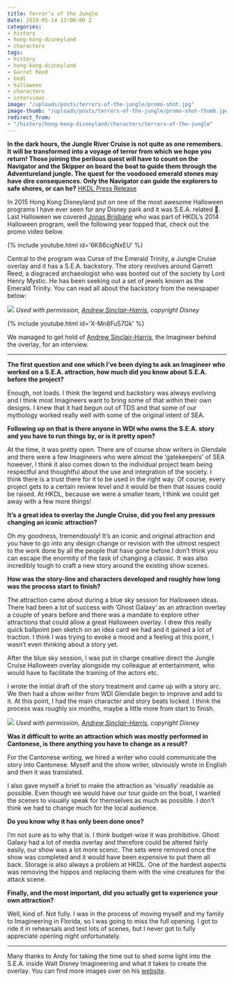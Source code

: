 ```yaml
---
title: Terror’s of the Jungle
date: 2019-05-14 13:00:00 Z
categories:
- history
- hong-kong-disneyland
- characters
tags:
- history
- hong-kong-disneyland
- Garret Reed
- hkdl
- halloween
- characters
- interviews
image: "/uploads/posts/terrors-of-the-jungle/promo-shot.jpg"
image-thumb: "/uploads/posts/terrors-of-the-jungle/promo-shot-thumb.jpg"
redirect_from:
- "/history/hong-kong-disneyland/characters/terrors-of-the-jungle"
---
```


**In the dark hours, the Jungle River Cruise is not quite as one remembers. It will be transformed into a voyage of terror from which we hope you return! Those joining the perilous quest will have to count on the Navigator and the Skipper on board the boat to guide them through the Adventureland jungle. The quest for the voodooed emerald stones may have dire consequences. Only the Navigator can guide the explorers to safe shores, or can he?**
[HKDL Press Release](http://news-en.hongkongdisneyland.com/PressReleases/PressReleaseDetail.aspx?AssetId=f809b65c-4134-41ab-aa5a-10bcac0bf63b)

In 2015 Hong Kong Disneyland put on one of the most awesome Halloween programs I have ever seen for any Disney park and it was S.E.A. related 🤤. Last Halloween we covered [Jonas Brisbane](https://jungleskipper.com/history/hong-kong-disneyland/characters/who-is-jonas-brisbane) who was part of HKDL’s 2014 Halloween program, well the following year topped that, check out the promo video below.

{% include youtube.html id='6K86cigNxEU' %}

Central to the program was Curse of the Emerald Trinity, a Jungle Cruise overlay and it has a S.E.A. backstory. The story revolves around Garrett Reed, a disgraced archaeologist who was booted out of the society by Lord Henry Mystic. He has been seeking out a set of jewels known as the Emerald Trinity. You can read all about the backstory from the newspaper below:

![](/uploads/posts/terrors-of-the-jungle/curse-of-the-emerald-trinity-newspaper.png)
*Used with permission, [Andrew Sinclair-Harris](https://www.andysinclairharris.com/jrc-halloween), copyright Disney*

{% include youtube.html id='X-Mn8Fu57Gk' %}

We managed to get hold of [Andrew Sinclair-Harris](https://www.andysinclairharris.com/), the Imagineer behind the overlay, for an interview.

- - - -

**The first question and one which I’ve been dying to ask an Imagineer who worked on a S.E.A. attraction, how much did you know about S.E.A. before the project?**

Enough, not loads. I think the legend and backstory was always evolving and I think most Imagineers want to bring some of that within their own designs. I knew that it had begun out of TDS and that some of our mythology worked really well with some of the original intent of SEA.

**Following up on that is there anyone in WDI who owns the S.E.A. story and you have to run things by, or is it pretty open?**

At the time, it was pretty open. There are of course show writers in Glendale and there were a few Imagineers who were almost the ‘gatekeepers’ of SEA however, I think it also comes down to the individual project team being respectful and thoughtful about the use and integration of the society. I think there is a trust there for it to be used in the right way.
Of course, every project gets to a certain review level and it would be then that issues could be raised. At HKDL, because we were a smaller team, I think we could get away with a few more things!

**It’s a great idea to overlay the Jungle Cruise, did you feel any pressure changing an iconic attraction?**

Oh my goodness, tremendously! It’s an iconic and original attraction and you have to go into any design change or revision with the utmost respect to the work done by all the people that have gone before.I don’t think you can escape the enormity of the task of changing a classic.
It was also incredibly tough to craft a new story around the existing show scenes.

**How was the story-line and characters developed and roughly how long was the process start to finish?**

The attraction came about during a blue sky session for Halloween ideas. There had been a lot of success with ‘Ghost Galaxy’ as an attraction overlay a couple of years before and there was a mandate to explore other attractions that could allow a great Halloween overlay. I drew this really quick ballpoint pen sketch on an idea card we had and it gained a lot of traction. I think I was trying to evoke a mood and a feeling at this point, I wasn’t even thinking about a story yet.

After the blue sky session, I was put in charge creative direct the Jungle Cruise Halloween overlay alongside my colleague at entertainment, who would have to facilitate the training of the actors etc.

I wrote the initial draft of the story treatment and came up with a story arc. We then had a show writer from WDI Glendale begin to improve and add to it. At this point, I had the main character and story beats locked. I think the process was roughly six months, maybe a little more from start to finish.

![](/uploads/posts/terrors-of-the-jungle/concept.jpg)
*Used with permission, [Andrew Sinclair-Harris](https://www.andysinclairharris.com/jrc-halloween), copyright Disney*

**Was it difficult to write an attraction which was mostly performed in Cantonese, is there anything you have to change as a result?**

For the Cantonese writing, we hired a writer who could communicate the story into Cantonese. Myself and the show writer, obviously wrote in English and then it was translated.

I also gave myself a brief to make the attraction as ‘visually’ readable as possible. Even though we would have our tour guide on the boat, I wanted the scenes to visually speak for themselves as much as possible. I don’t think we had to change much for the local audience.

**Do you know why it has only been done once?**

I’m not sure as to why that is. I think budget-wise it was prohibitive. Ghost Galaxy had a lot of media overlay and therefore could be altered fairly easily, our show was a lot more scenic. The sets were removed once the show was completed and it would have been expensive to put them all back. Storage is also always a problem at HKDL.
One of the hardest aspects was removing the hippos and replacing them with the vine creatures for the attack scene.

**Finally, and the most important, did you actually get to experience your own attraction?**

Well, kind of. Not fully. I was in the process of moving myself and my family to Imagineering in Florida, so I was going to miss the full opening. I got to ride it in rehearsals and test lots of scenes, but I never got to fully appreciate opening night unfortunately.

- - - -

Many thanks to Andy for taking the time out to shed some light into the S.E.A. inside Walt Disney Imagineering and what it takes to create the overlay. You can find more images over on his [website](https://www.andysinclairharris.com/jrc-halloween).
